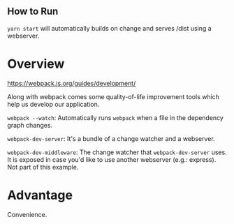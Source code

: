 ## How to Run

`yarn start` will automatically builds on change and serves /dist using a webserver.

# Overview

https://webpack.js.org/guides/development/

Along with webpack comes some quality-of-life improvement tools which help us develop our application.

`webpack --watch`: Automatically runs `webpack` when a file in the dependency graph changes.

`webpack-dev-server`: It's a bundle of a change watcher and a webserver.

`webpack-dev-middleware`: The change watcher that `webpack-dev-server` uses.  
It is exposed in case you'd like to use another webserver (e.g.: express).  
Not part of this example.

# Advantage

Convenience.
